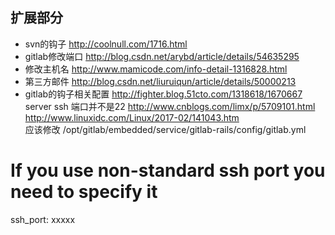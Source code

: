 ## 扩展部分

* svn的钩子  http://coolnull.com/1716.html
* gitlab修改端口  http://blog.csdn.net/arybd/article/details/54635295
* 修改主机名 http://www.mamicode.com/info-detail-1316828.html
* 第三方邮件 http://blog.csdn.net/liuruiqun/article/details/50000213
* gitlab的钩子相关配置 http://fighter.blog.51cto.com/1318618/1670667
server ssh 端口并不是22   http://www.cnblogs.com/limx/p/5709101.html   http://www.linuxidc.com/Linux/2017-02/141043.htm  
应该修改  /opt/gitlab/embedded/service/gitlab-rails/config/gitlab.yml
# If you use non-standard ssh port you need to specify it
ssh_port: xxxxx

